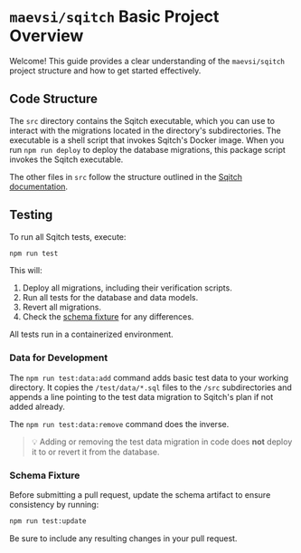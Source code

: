 # `maevsi/sqitch` Basic Project Overview

Welcome! This guide provides a clear understanding of the `maevsi/sqitch` project structure and how to get started effectively.

## Code Structure

The `src` directory contains the Sqitch executable, which you can use to interact with the migrations located in the directory's subdirectories.
The executable is a shell script that invokes Sqitch's Docker image.
When you run `npm run deploy` to deploy the database migrations, this package script invokes the Sqitch executable.

The other files in `src` follow the structure outlined in the [Sqitch documentation](https://sqitch.org/docs/).


## Testing

To run all Sqitch tests, execute:

```sh
npm run test
```

This will:

1. Deploy all migrations, including their verification scripts.
2. Run all tests for the database and data models.
3. Revert all migrations.
4. Check the [schema fixture](#schema-fixture) for any differences.

All tests run in a containerized environment.

<!-- TODO: explain test data directory -->
<!-- TODO: explain test/test.sh -->

### Data for Development

The `npm run test:data:add` command adds basic test data to your working directory.
It copies the `/test/data/*.sql` files to the `/src` subdirectories and appends a line pointing to the test data migration to Sqitch's plan if not added already.

The `npm run test:data:remove` command does the inverse.

> 💡 Adding or removing the test data migration in code does **not** deploy it to or revert it from the database.

### Schema Fixture

Before submitting a pull request, update the schema artifact to ensure consistency by running:

```sh
npm run test:update
```

Be sure to include any resulting changes in your pull request.

<!-- TODO: ## Developer Tooling, explain husky / why node is necessary -->
